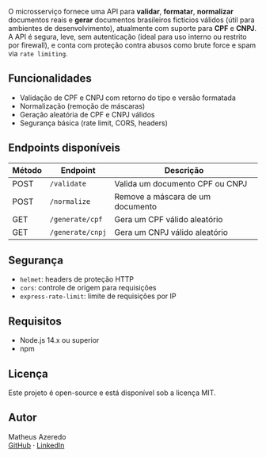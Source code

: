 O microsserviço fornece uma API para **validar**, **formatar**, **normalizar** documentos reais e **gerar** documentos brasileiros fictícios válidos (útil para ambientes de desenvolvimento), atualmente com suporte para **CPF** e **CNPJ**.  
A API é segura, leve, sem autenticação (ideal para uso interno ou restrito por firewall), e conta com proteção contra abusos como brute force e spam via `rate limiting`.

## Funcionalidades

- Validação de CPF e CNPJ com retorno do tipo e versão formatada
- Normalização (remoção de máscaras)
- Geração aleatória de CPF e CNPJ válidos
- Segurança básica (rate limit, CORS, headers)

## Endpoints disponíveis

| Método | Endpoint        | Descrição                            |
|--------|-----------------|---------------------------------------|
| POST   | `/validate`     | Valida um documento CPF ou CNPJ      |
| POST   | `/normalize`    | Remove a máscara de um documento     |
| GET    | `/generate/cpf` | Gera um CPF válido aleatório         |
| GET    | `/generate/cnpj`| Gera um CNPJ válido aleatório        |

## Segurança

- `helmet`: headers de proteção HTTP
- `cors`: controle de origem para requisições
- `express-rate-limit`: limite de requisições por IP

## Requisitos

- Node.js 14.x ou superior
- npm

## Licença

Este projeto é open-source e está disponível sob a licença MIT.

## Autor

Matheus Azeredo  
[GitHub](https://github.com/codebyazeredo) · [LinkedIn](https://www.linkedin.com/in/codebyazeredo)
